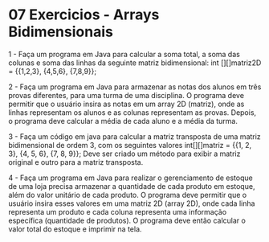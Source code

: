 # 07 Exercicios - Arrays Bidimensionais

1 - Faça um programa em Java para calcular a soma total, a soma das colunas e soma das linhas da seguinte matriz bidimensional:  int [][]matriz2D = {{1,2,3}, {4,5,6}, {7,8,9}};

2 - Faça um programa em Java para armazenar as notas dos alunos em três provas diferentes, para uma turma de uma disciplina. O programa deve permitir que o usuário insira as notas em um array 2D (matriz), onde as linhas representam os alunos e as colunas representam as provas. Depois, o programa deve calcular a média de cada aluno e a média da turma.

3 - Faça um código em java para  calcular a matriz transposta de uma matriz bidimensional de ordem 3, com os seguintes valores int[][]matriz = {{1, 2, 3}, {4, 5, 6}, {7, 8, 9}}; Deve ser criado um método para exibir a matriz original e outro para a matriz transposta.

4 - Faça um programa em Java para realizar o  gerenciamento de estoque de uma loja precisa armazenar a quantidade de cada produto em estoque, além do valor unitário de cada produto. O programa deve permitir que o usuário insira esses valores em uma matriz 2D (array 2D), onde cada linha representa um produto e cada coluna representa uma informação específica (quantidade de produtos). O programa deve então calcular o valor total do estoque e imprimir na tela.
